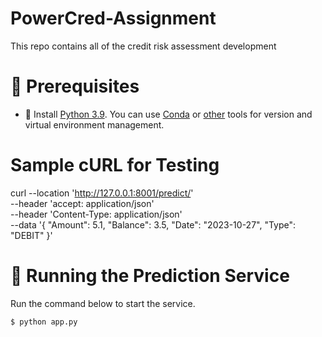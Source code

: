 # PowerCred-Assignment
This repo contains all of the credit risk assessment development 

# 🛒 Prerequisites
* 🐍 Install [Python 3.9](https://www.python.org/downloads/). You can use [Conda](https://docs.conda.io/en/latest/miniconda.html) or [other](https://github.com/pyenv/pyenv) tools for version and virtual environment management.

# Sample cURL for Testing
curl --location 'http://127.0.0.1:8001/predict/' \
--header 'accept: application/json' \
--header 'Content-Type: application/json' \
--data '{
  "Amount": 5.1,
  "Balance": 3.5,
  "Date": "2023-10-27",
  "Type": "DEBIT"
}'

# 🏃 Running the Prediction Service
Run the command below to start the service.
```shell
$ python app.py

